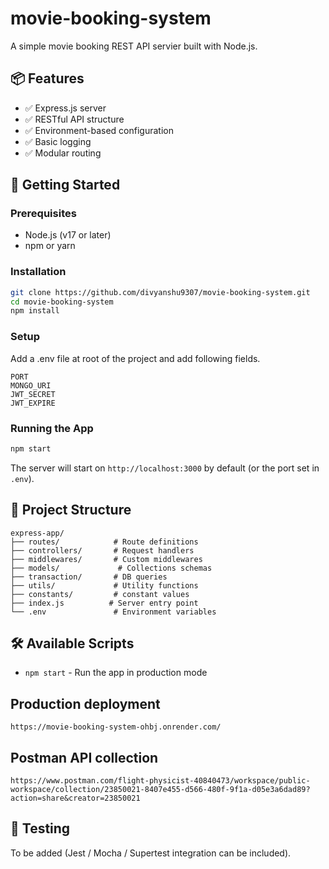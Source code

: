 # movie-booking-system

A simple movie booking REST API servier built with Node.js.

## 📦 Features

- ✅ Express.js server  
- ✅ RESTful API structure  
- ✅ Environment-based configuration
- ✅ Basic logging
- ✅ Modular routing  

## 🚀 Getting Started

### Prerequisites

- Node.js (v17 or later)  
- npm or yarn  

### Installation

```bash
git clone https://github.com/divyanshu9307/movie-booking-system.git
cd movie-booking-system
npm install
```

### Setup
Add a .env file at root of the project and add following fields.
```
PORT
MONGO_URI
JWT_SECRET
JWT_EXPIRE
```

### Running the App
```bash
npm start
```

The server will start on `http://localhost:3000` by default (or the port set in `.env`).

## 📁 Project Structure

```
express-app/
├── routes/            # Route definitions
├── controllers/       # Request handlers
├── middlewares/       # Custom middlewares
├── models/             # Collections schemas
├── transaction/       # DB queries
├── utils/             # Utility functions
├── constants/         # constant values
├── index.js          # Server entry point
└── .env               # Environment variables
```

## 🛠️ Available Scripts

- `npm start` - Run the app in production mode  

## Production deployment
```
https://movie-booking-system-ohbj.onrender.com/
```

## Postman API collection
```
https://www.postman.com/flight-physicist-40840473/workspace/public-workspace/collection/23850021-8407e455-d566-480f-9f1a-d05e3a6dad89?action=share&creator=23850021
```

## 🧪 Testing

To be added (Jest / Mocha / Supertest integration can be included).